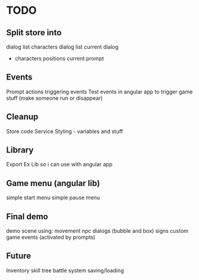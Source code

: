 # TODO

## Split store into

dialog list
characters dialog list
current dialog
 - characters positions
current prompt

## Events

Prompt actions triggering events
Test events in angular app to trigger game stuff (make someone run or disappear)

## Cleanup

Store code
Service
Styling - variables and stuff

## Library

Export Ex Lib so i can use with angular app

## Game menu (angular lib)

simple start menu
simple pause menu

## Final demo

demo scene using:
movement
npc dialogs (bubble and box)
signs
custom game events (activated by prompts)

## Future

Inventory
skill tree
battle system
saving/loading
